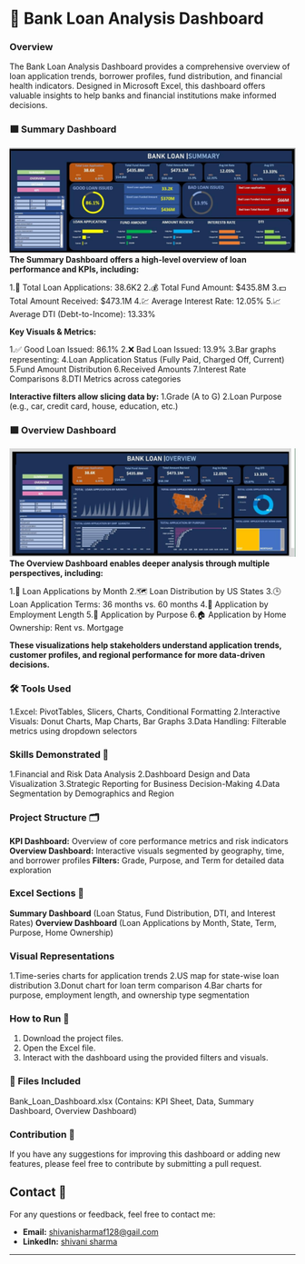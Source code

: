 # 🏦 Bank Loan Analysis Dashboard
### Overview
The Bank Loan Analysis Dashboard provides a comprehensive overview of loan application trends, borrower profiles, fund distribution, and financial health indicators. Designed in Microsoft Excel, this dashboard offers valuable insights to help banks and financial institutions make informed decisions.

### 🟩 Summary Dashboard
![Bank Loan Summary](https://github.com/ShivanisharmaF128/Bank_Loan_insights_using_Excell/blob/main/bank%20loan%20summary.jfif)
**The Summary Dashboard offers a high-level overview of loan performance and KPIs, including:**

1.📌 Total Loan Applications: 38.6K2
2.💰 Total Fund Amount: $435.8M
3.💵 Total Amount Received: $473.1M
4.💹 Average Interest Rate: 12.05%
5.📈 Average DTI (Debt-to-Income): 13.33%

**Key Visuals & Metrics:**

1.✅ Good Loan Issued: 86.1%
2.❌ Bad Loan Issued: 13.9%
3.Bar graphs representing:
4.Loan Application Status (Fully Paid, Charged Off, Current)
5.Fund Amount Distribution
6.Received Amounts
7.Interest Rate Comparisons
8.DTI Metrics across categories

**Interactive filters allow slicing data by:**
1.Grade (A to G)
2.Loan Purpose (e.g., car, credit card, house, education, etc.)

### 🟪 Overview Dashboard
![Bank Loan ](https://github.com/ShivanisharmaF128/Bank_Loan_insights_using_Excell/blob/main/Bank%20Loan%20overview.jfif)
**The Overview Dashboard enables deeper analysis through multiple perspectives, including:**

1.📅 Loan Applications by Month
2.🗺️ Loan Distribution by US States
3.🕒 Loan Application Terms: 36 months vs. 60 months
4.👷 Application by Employment Length
5.🎯 Application by Purpose
6.🏠 Application by Home Ownership: Rent vs. Mortgage

**These visualizations help stakeholders understand application trends, customer profiles, and regional performance for more data-driven decisions.**

### 🛠 Tools Used

1.Excel: PivotTables, Slicers, Charts, Conditional Formatting
2.Interactive Visuals: Donut Charts, Map Charts, Bar Graphs
3.Data Handling: Filterable metrics using dropdown selectors
  
### Skills Demonstrated 🧩

1.Financial and Risk Data Analysis
2.Dashboard Design and Data Visualization
3.Strategic Reporting for Business Decision-Making
4.Data Segmentation by Demographics and Region

### Project Structure 🗂️
**KPI Dashboard:** Overview of core performance metrics and risk indicators
**Overview Dashboard:** Interactive visuals segmented by geography, time, and borrower profiles
**Filters:** Grade, Purpose, and Term for detailed data exploration

### Excel Sections 📌
**Summary Dashboard** (Loan Status, Fund Distribution, DTI, and Interest Rates)
**Overview Dashboard** (Loan Applications by Month, State, Term, Purpose, Home Ownership)

### Visual Representations

1.Time-series charts for application trends
2.US map for state-wise loan distribution
3.Donut chart for loan term comparison
4.Bar charts for purpose, employment length, and ownership type segmentation

### How to Run 🚀
1. Download the project files.
2. Open the Excel file.
3. Interact with the dashboard using the provided filters and visuals.

### 📁 Files Included
Bank_Loan_Dashboard.xlsx
(Contains: KPI Sheet, Data, Summary Dashboard, Overview Dashboard)

### Contribution 🤝
If you have any suggestions for improving this dashboard or adding new features, please feel free to contribute by submitting a pull request.


## Contact 📧
For any questions or feedback, feel free to contact me:

- **Email:** shivanisharmaf128@gail.com 
- **LinkedIn:** [shivani sharma ](https://www.linkedin.com/in/shivani-sharma-8b6047301?utm_source=share&utm_campaign=share_via&utm_content=profile&utm_medium=android_app)
---
